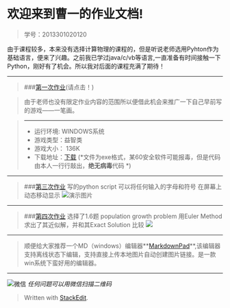 

欢迎来到曹一的作业文档!
=====

 >学号：2013301020120   
 

由于课程较多，本来没有选择计算物理的课程的，但是听说老师选用Pyhton作为基础语言，便来了兴趣。之前我已学过java/c/vb等语言,一直准备有时间接触一下Python，刚好有了机会。所以我对后面的课程充满了期待！

--------------------
>###[第一次作业](https://github.com/breakingDboy/game_vb/blob/master/README.md)(请点击！)

> 由于老师也没有限定作业内容的范围所以便借此机会来推广一下自己早前写的游戏——一笔画。

>------
>- 运行环境: WINDOWS系统
>- 游戏类型：益智类
>- 游戏大小： 136K
>- 下载地址：[下载](http://pan.baidu.com/s/1o7rYt1C)    (*文件为exe格式，某60安全软件可能报毒，但是代码由本人一行行敲出，**绝无病毒**代码 *)


-------------------
>###[第三次作业](https://github.com/breakingDboy/computational_physics_2013301020120/blob/master/show_gif.py)
>写的python script 可以将任何输入的字母和符号 在屏幕上动态移动显示
>![演示图片](http://i.imgur.com/qamr5Bk.gif)



----
>###[第四次作业](https://github.com/breakingDboy/computational_physics_2013301020120/tree/master/population)
>选择了1.6题 population growth problem
>用Euler Method 求出了其近似解，并和其Exact Solution 比较
>![](http://i.imgur.com/J4ErPHg.png)

-----------

> 顺便给大家推荐一个MD（windows）编辑器**[MarkdownPad](http://markdownpad.com/)**,该编辑器支持离线状态下编辑，支持直接上传本地图片自动创建图片链接。是一款win系统下蛮好用的编辑器。

------
 ![微信](https://raw.githubusercontent.com/breakingDboy/computational_physics_2013301020120/master/weixin_image.png)
*任何问题可以用微信扫描二维码*
> Written with [StackEdit](https://stackedit.io/).